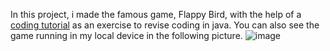 In this project, i made the famous game, Flappy Bird, with the help of a [coding tutorial](https://youtu.be/Xw2MEG-FBsE) as an exercise to revise coding in java. You can also see the game running in my local device in the following picture.
![image](https://github.com/valdidar/FlappyBird_in_java/assets/95515558/31254eef-5bea-436f-9d07-5ba49f7823fc)
